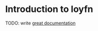 # Introduction to loyfn

TODO: write [great documentation](http://jacobian.org/writing/what-to-write/)

